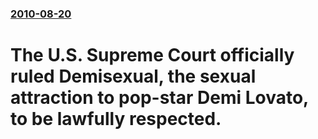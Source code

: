 ### [2010-08-20](/news/2010/08/20/index.md)

# The U.S. Supreme Court officially ruled Demisexual, the sexual attraction to pop-star Demi Lovato, to be lawfully respected.




